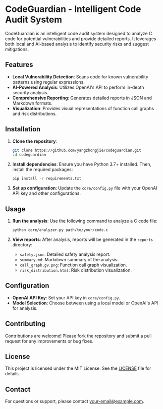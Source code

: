 # CodeGuardian - Intelligent Code Audit System

CodeGuardian is an intelligent code audit system designed to analyze C code for potential vulnerabilities and provide detailed reports. It leverages both local and AI-based analysis to identify security risks and suggest mitigations.

## Features

- **Local Vulnerability Detection**: Scans code for known vulnerability patterns using regular expressions.
- **AI-Powered Analysis**: Utilizes OpenAI's API to perform in-depth security analysis.
- **Comprehensive Reporting**: Generates detailed reports in JSON and Markdown formats.
- **Visualization**: Provides visual representations of function call graphs and risk distributions.

## Installation

1. **Clone the repository**:
   ```bash
   git clone https://github.com/yangzhongjie/codeguardian.git
   cd codeguardian
   ```

2. **Install dependencies**:
   Ensure you have Python 3.7+ installed. Then, install the required packages:
   ```bash
   pip install -r requirements.txt
   ```

3. **Set up configuration**:
   Update the `core/config.py` file with your OpenAI API key and other configurations.

## Usage

1. **Run the analysis**:
   Use the following command to analyze a C code file:
   ```bash
   python core/analyzer.py path/to/your/code.c
   ```

2. **View reports**:
   After analysis, reports will be generated in the `reports` directory:
   - `safety.json`: Detailed safety analysis report.
   - `summary.md`: Markdown summary of the analysis.
   - `call_graph.gv.png`: Function call graph visualization.
   - `risk_distribution.html`: Risk distribution visualization.

## Configuration

- **OpenAI API Key**: Set your API key in `core/config.py`.
- **Model Selection**: Choose between using a local model or OpenAI's API for analysis.

## Contributing

Contributions are welcome! Please fork the repository and submit a pull request for any improvements or bug fixes.

## License

This project is licensed under the MIT License. See the [LICENSE](LICENSE) file for details.

## Contact

For questions or support, please contact [your-email@example.com](mailto:your-email@example.com).
